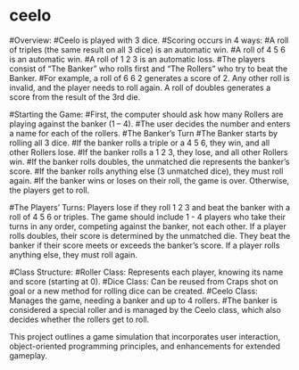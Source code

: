 # ceelo

#Overview:
#Ceelo is played with 3 dice.
#Scoring occurs in 4 ways:
#A roll of triples (the same result on all 3 dice) is an automatic win.
#A roll of 4 5 6 is an automatic win.
#A roll of 1 2 3 is an automatic loss.
#The players consist of “The Banker” who rolls first and “The Rollers” who try to beat the Banker.
#For example, a roll of 6 6 2 generates a score of 2. Any other roll is invalid, and the player needs to roll again. A roll of doubles generates a score from the result of the 3rd die.

#Starting the Game:
#First, the computer should ask how many Rollers are playing against the banker (1 – 4).
#The user decides the number and enters a name for each of the rollers.
#The Banker’s Turn
#The Banker starts by rolling all 3 dice.
#If the banker rolls a triple or a 4 5 6, they win, and all other Rollers lose.
#If the banker rolls a 1 2 3, they lose, and all other Rollers win.
#If the banker rolls doubles, the unmatched die represents the banker’s score.
#If the banker rolls anything else (3 unmatched dice), they must roll again.
#If the banker wins or loses on their roll, the game is over. Otherwise, the players get to roll.

#The Players’ Turns:
Players lose if they roll 1 2 3 and beat the banker with a roll of 4 5 6 or triples.
The game should include 1 - 4 players who take their turns in any order, competing against the banker, not each other.
If a player rolls doubles, their score is determined by the unmatched die. They beat the banker if their score meets or exceeds the banker’s score. If a player rolls anything else, they must roll again.

#Class Structure:
#Roller Class: Represents each player, knowing its name and score (starting at 0).
#Dice Class: Can be reused from Craps shot on goal or a new method for rolling dice can be created.
#Ceelo Class: Manages the game, needing a banker and up to 4 rollers.
#The banker is considered a special roller and is managed by the Ceelo class, which also decides whether the rollers get to roll.

This project outlines a game simulation that incorporates user interaction, object-oriented programming principles, and enhancements for extended gameplay.
